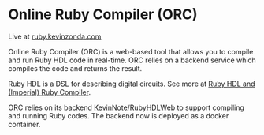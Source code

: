 # Online Ruby Compiler (ORC)

Live at [ruby.kevinzonda.com](https://ruby.kevinzonda.com/)

Online Ruby Compiler (ORC) is a web-based tool that allows you to compile and run Ruby HDL code in real-time. ORC relies on a backend service which compiles the code and returns the result.

Ruby HDL is a DSL for describing digital circuits. See more at [Ruby HDL and (Imperial) Ruby Compiler](https://github.com/KevinNote/ruby-hdl).

ORC relies on its backend [KevinNote/RubyHDLWeb](https://github.com/KevinNote/RubyHDLWeb) to support compiling and running Ruby codes. The backend now is deployed as a docker container.
